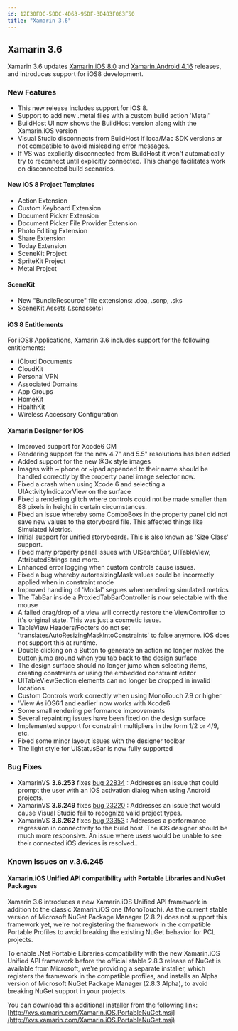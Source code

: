 ```yaml
---
id: 12E30FDC-58DC-4D63-95DF-3D483F063F50
title: "Xamarin 3.6"
---
```


##  <a name="0" id="0">Xamarin 3.6</a>


Xamarin 3.6 updates [Xamarin.iOS 8.0](/releases/ios/xamarin.ios_8/xamarin.ios_8.0/#6) and [Xamarin.Android 4.16](/releases/android/xamarin.android_4/xamarin.android_4.16/) releases,
    and introduces support for iOS8 development.

### New Features

-  This new release includes support for iOS 8. 
-  Support to add new .metal files with a custom build action 'Metal'
-  BuildHost UI now shows the BuildHost version along with the Xamarin.iOS version 
-  Visual Studio disconnects from BuildHost if loca/Mac SDK versions ar not compatible to avoid misleading error messages.
-  If VS was explicitly disconnected from BuildHost it won't automatically try to reconnect until explicitly connected. This change facilitates work on disconnected build scenarios. 


#### New iOS 8 Project Templates

-  Action Extension
-  Custom Keyboard Extension
-  Document Picker Extension
-  Document Picker File Provider Extension
-  Photo Editing Extension
-  Share Extension
-  Today Extension
-  SceneKit Project
-  SpriteKit Project
-  Metal Project


#### SceneKit

-  New "BundleResource" file extensions: .doa, .scnp, .sks
-  SceneKit Assets (.scnassets)


#### iOS 8 Entitlements

For iOS8 Applications, Xamarin 3.6 includes support for the following entitlements:

-  iCloud Documents
-  CloudKit
-  Personal VPN
-  Associated Domains
-  App Groups
-  HomeKit
-  HealthKit
-  Wireless Accessory Configuration


#### Xamarin Designer for iOS

-  Improved support for Xcode6 GM 
-  Rendering support for the new 4.7" and 5.5" resolutions has been added 
-  Added support for the new @3x style images 
-  Images with ~iphone or ~ipad appended to their name should be handled correctly by the property panel image selector now. 
-  Fixed a crash when using Xcode 6 and selecting a UIActivityIndicatorView on the surface 
-  Fixed a rendering glitch where controls could not be made smaller than 88 pixels in height in certain circumstances. 
-  Fixed an issue whereby some ComboBoxs in the property panel did not save new values to the storyboard file. This affected things like Simulated Metrics. 
-  Initial support for unified storyboards. This is also known as 'Size Class' support. 
-  Fixed many property panel issues with UISearchBar, UITableView, AttributedStrings and more. 
-  Enhanced error logging when custom controls cause issues. 
-  Fixed a bug whereby autoresizingMask values could be incorrectly applied when in constraint mode 
-  Improved handling of 'Modal' segues when rendering simulated metrics 
-  The TabBar inside a ProxiedTabBarController is now selectable with the mouse 
-  A failed drag/drop of a view will correctly restore the ViewController to it's original state. This was just a cosmetic issue. 
-  TableView Headers/Footers do not set 'translatesAutoResizingMaskIntoConstraints' to false anymore. iOS does not support this at runtime. 
-  Double clicking on a Button to generate an action no longer makes the button jump around when you tab back to the design surface 
-  The design surface should no longer jump when selecting items, creating constraints or using the embedded constraint editor 
-  UITableViewSection elements can no longer be dropped in invalid locations 
-  Custom Controls work correctly when using MonoTouch 7.9 or higher 
-  'View As iOS6.1 and earlier' now works with Xcode6 
-  Some small rendering performance improvements 
-  Several repainting issues have been fixed on the design surface 
-  Implemented support for constraint multipliers in the form 1/2 or 4/9, etc. 
-  Fixed some minor layout issues with the designer toolbar 
-  The light style for UIStatusBar is now fully supported 


### Bug Fixes

-  XamarinVS  **3.6.253** fixes  [bug 22834](https://bugzilla.xamarin.com/show_bug.cgi?id=22834) : Addresses an issue that could prompt the user with an iOS activation dialog when using Android projects.
-  XamarinVS  **3.6.249** fixes  [bug 23220](https://bugzilla.xamarin.com/show_bug.cgi?id=23220) : Addresses an issue that would cause Visual Studio fail to recognize valid project types.
-  XamarinVS  **3.6.262** fixes  [bug 23353](https://bugzilla.xamarin.com/show_bug.cgi?id=23353) : Addresses a performance regression in connectivity to the build host. The iOS designer should be much more responsive. An issue where users would be unable to see their connected iOS devices is resolved..


### Known Issues on v.3.6.245

#### Xamarin.iOS Unified API compatibility with Portable Libraries and NuGet Packages

Xamarin 3.6 introduces a new Xamarin.iOS Unified API framework in addition to the classic Xamarin.iOS one (MonoTouch). As the current stable version of Microsoft NuGet Package Manager (2.8.2) does not support this framework yet, we're not registering the framework in the compatible Portable Profiles to avoid breaking the existing NuGet behavior for PCL projects.

To enable .Net Portable Libraries compatibility with the new Xamarin.iOS Unified API framework before the official stable 2.8.3 release of NuGet is available from Microsoft, we're providing a separate installer, which registers the framework in the compatible profiles, and installs an Alpha version of Microsoft NuGet Package Manager (2.8.3 Alpha), to avoid breaking NuGet support in your projects.

You can download this additional installer from the following link: [http://xvs.xamarin.com/Xamarin.iOS.PortableNuGet.msi](http://xvs.xamarin.com/Xamarin.iOS.PortableNuGet.msi)
